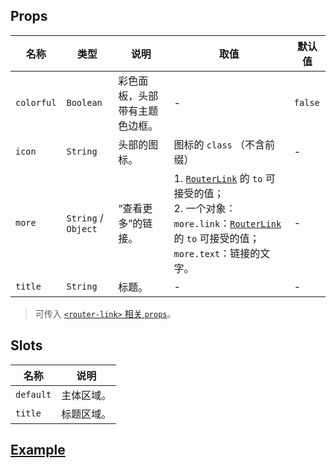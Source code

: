 ## Props

| 名称			| 类型					| 说明							| 取值																																																							| 默认值		|
| ---			| ---					| ---							| ---																																																							| ---		|
| `colorful`	| `Boolean`				| 彩色面板，头部带有主题色边框。	| -																																																								| `false`	|
| `icon`		| `String`				| 头部的图标。					| 图标的 `class` （不含前缀）																																																		| -			|
| `more`		| `String` / `Object`	| “查看更多”的链接。				| 1. [`RouterLink`][router-link] 的 `to` 可接受的值；<br>2. 一个对象：`more.link`：[`RouterLink`][router-link] 的 `to` 可接受的值；`more.text`：链接的文字。																			| -			|
| `title`		| `String`				| 标题。							| -																																																								| -			|

> 可传入 [`<router-link>` 相关 `props`][router-link]。

## Slots

| 名称		| 说明		|
| ---		| ---		|
| `default`	| 主体区域。	|
| `title`	| 标题区域。	|

## [Example](http://localhost/demo/panel)

[router-link]: http://router.vuejs.org/zh-cn/api/router-link.html